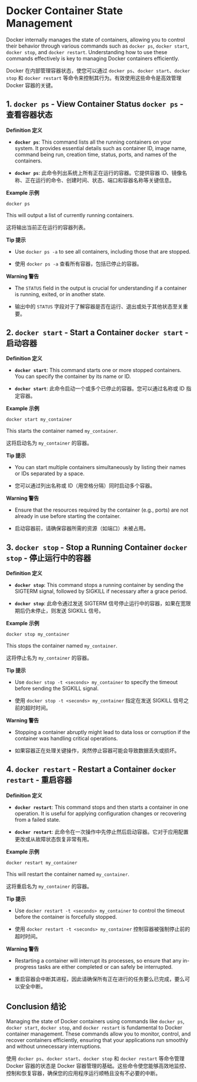 # Docker Container State Management

Docker internally manages the state of containers, allowing you to control their behavior through various commands such as `docker ps`, `docker start`, `docker stop`, and `docker restart`. Understanding how to use these commands effectively is key to managing Docker containers efficiently.

Docker 在内部管理容器状态，使您可以通过 `docker ps`、`docker start`、`docker stop` 和 `docker restart` 等命令来控制其行为。有效使用这些命令是高效管理 Docker 容器的关键。

## 1. `docker ps` - View Container Status `docker ps` - 查看容器状态

**Definition 定义**  
- **`docker ps`**: This command lists all the running containers on your system. It provides essential details such as container ID, image name, command being run, creation time, status, ports, and names of the containers.

- **`docker ps`**: 此命令列出系统上所有正在运行的容器。它提供容器 ID、镜像名称、正在运行的命令、创建时间、状态、端口和容器名称等关键信息。

**Example 示例**  
```bash
docker ps
```
This will output a list of currently running containers.

这将输出当前正在运行的容器列表。

**Tip 提示**  
- Use `docker ps -a` to see all containers, including those that are stopped.

- 使用 `docker ps -a` 查看所有容器，包括已停止的容器。

**Warning 警告**  
- The `STATUS` field in the output is crucial for understanding if a container is running, exited, or in another state.

- 输出中的 `STATUS` 字段对于了解容器是否在运行、退出或处于其他状态至关重要。

## 2. `docker start` - Start a Container `docker start` - 启动容器

**Definition 定义**  
- **`docker start`**: This command starts one or more stopped containers. You can specify the container by its name or ID.

- **`docker start`**: 此命令启动一个或多个已停止的容器。您可以通过名称或 ID 指定容器。

**Example 示例**  
```bash
docker start my_container
```
This starts the container named `my_container`.

这将启动名为 `my_container` 的容器。

**Tip 提示**  
- You can start multiple containers simultaneously by listing their names or IDs separated by a space.

- 您可以通过列出名称或 ID（用空格分隔）同时启动多个容器。

**Warning 警告**  
- Ensure that the resources required by the container (e.g., ports) are not already in use before starting the container.

- 启动容器前，请确保容器所需的资源（如端口）未被占用。

## 3. `docker stop` - Stop a Running Container `docker stop` - 停止运行中的容器

**Definition 定义**  
- **`docker stop`**: This command stops a running container by sending the SIGTERM signal, followed by SIGKILL if necessary after a grace period.

- **`docker stop`**: 此命令通过发送 SIGTERM 信号停止运行中的容器，如果在宽限期后仍未停止，则发送 SIGKILL 信号。

**Example 示例**  
```bash
docker stop my_container
```
This stops the container named `my_container`.

这将停止名为 `my_container` 的容器。

**Tip 提示**  
- Use `docker stop -t <seconds> my_container` to specify the timeout before sending the SIGKILL signal.

- 使用 `docker stop -t <seconds> my_container` 指定在发送 SIGKILL 信号之前的超时时间。

**Warning 警告**  
- Stopping a container abruptly might lead to data loss or corruption if the container was handling critical operations.

- 如果容器正在处理关键操作，突然停止容器可能会导致数据丢失或损坏。

## 4. `docker restart` - Restart a Container `docker restart` - 重启容器

**Definition 定义**  
- **`docker restart`**: This command stops and then starts a container in one operation. It is useful for applying configuration changes or recovering from a failed state.

- **`docker restart`**: 此命令在一次操作中先停止然后启动容器。它对于应用配置更改或从故障状态恢复非常有用。

**Example 示例**  
```bash
docker restart my_container
```
This will restart the container named `my_container`.

这将重启名为 `my_container` 的容器。

**Tip 提示**  
- Use `docker restart -t <seconds> my_container` to control the timeout before the container is forcefully stopped.

- 使用 `docker restart -t <seconds> my_container` 控制容器被强制停止前的超时时间。

**Warning 警告**  
- Restarting a container will interrupt its processes, so ensure that any in-progress tasks are either completed or can safely be interrupted.

- 重启容器会中断其进程，因此请确保所有正在进行的任务要么已完成，要么可以安全中断。

## Conclusion 结论

Managing the state of Docker containers using commands like `docker ps`, `docker start`, `docker stop`, and `docker restart` is fundamental to Docker container management. These commands allow you to monitor, control, and recover containers efficiently, ensuring that your applications run smoothly and without unnecessary interruptions.

使用 `docker ps`、`docker start`、`docker stop` 和 `docker restart` 等命令管理 Docker 容器的状态是 Docker 容器管理的基础。这些命令使您能够高效地监控、控制和恢复容器，确保您的应用程序运行顺畅且没有不必要的中断。
